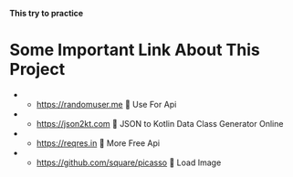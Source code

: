 **This try to practice**

<h1>Some Important Link About This Project</h1>

- - https://randomuser.me :tada: Use For Api
- - https://json2kt.com :tada: JSON to Kotlin Data Class Generator Online 
- - https://reqres.in :tada: More Free Api
- - https://github.com/square/picasso :tada: Load Image 

